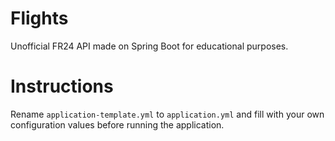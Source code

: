 # Flights
 Unofficial FR24 API made on Spring Boot for educational purposes.

# Instructions
 Rename `application-template.yml` to `application.yml` and fill with your own configuration values before running the application.
